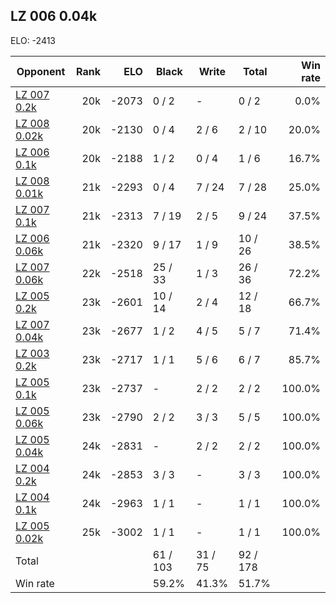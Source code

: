 ## LZ 006 0.04k ##

ELO: -2413

Opponent | Rank | ELO | Black | Write | Total | Win rate
---------|-----:|----:|-------|-------|-------|-------:
[LZ 007 0.2k](LZ%20007%200.2k.md) | 20k | -2073 | 0 / 2 | - | 0 / 2 | 0.0%
[LZ 008 0.02k](LZ%20008%200.02k.md) | 20k | -2130 | 0 / 4 | 2 / 6 | 2 / 10 | 20.0%
[LZ 006 0.1k](LZ%20006%200.1k.md) | 20k | -2188 | 1 / 2 | 0 / 4 | 1 / 6 | 16.7%
[LZ 008 0.01k](LZ%20008%200.01k.md) | 21k | -2293 | 0 / 4 | 7 / 24 | 7 / 28 | 25.0%
[LZ 007 0.1k](LZ%20007%200.1k.md) | 21k | -2313 | 7 / 19 | 2 / 5 | 9 / 24 | 37.5%
[LZ 006 0.06k](LZ%20006%200.06k.md) | 21k | -2320 | 9 / 17 | 1 / 9 | 10 / 26 | 38.5%
[LZ 007 0.06k](LZ%20007%200.06k.md) | 22k | -2518 | 25 / 33 | 1 / 3 | 26 / 36 | 72.2%
[LZ 005 0.2k](LZ%20005%200.2k.md) | 23k | -2601 | 10 / 14 | 2 / 4 | 12 / 18 | 66.7%
[LZ 007 0.04k](LZ%20007%200.04k.md) | 23k | -2677 | 1 / 2 | 4 / 5 | 5 / 7 | 71.4%
[LZ 003 0.2k](LZ%20003%200.2k.md) | 23k | -2717 | 1 / 1 | 5 / 6 | 6 / 7 | 85.7%
[LZ 005 0.1k](LZ%20005%200.1k.md) | 23k | -2737 | - | 2 / 2 | 2 / 2 | 100.0%
[LZ 005 0.06k](LZ%20005%200.06k.md) | 23k | -2790 | 2 / 2 | 3 / 3 | 5 / 5 | 100.0%
[LZ 005 0.04k](LZ%20005%200.04k.md) | 24k | -2831 | - | 2 / 2 | 2 / 2 | 100.0%
[LZ 004 0.2k](LZ%20004%200.2k.md) | 24k | -2853 | 3 / 3 | - | 3 / 3 | 100.0%
[LZ 004 0.1k](LZ%20004%200.1k.md) | 24k | -2963 | 1 / 1 | - | 1 / 1 | 100.0%
[LZ 005 0.02k](LZ%20005%200.02k.md) | 25k | -3002 | 1 / 1 | - | 1 / 1 | 100.0%
Total | | | 61 / 103 | 31 / 75 | 92 / 178 | 
Win rate| | | 59.2% | 41.3% | 51.7% | 
